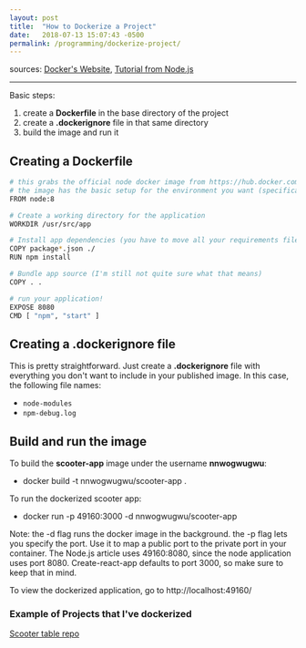 ```yaml
---
layout: post
title:  "How to Dockerize a Project"
date:   2018-07-13 15:07:43 -0500
permalink: /programming/dockerize-project/
---
```


sources: [Docker's Website](https://docs.docker.com/get-started/), [Tutorial from Node.js](https://nodejs.org/en/docs/guides/nodejs-docker-webapp/)

---

Basic steps:
1. create a **Dockerfile** in the base directory of the project
2. create a **.dockerignore** file in that same directory
3. build the image and run it

## Creating a Dockerfile
```bash
# this grabs the official node docker image from https://hub.docker.com/_/node/
# the image has the basic setup for the environment you want (specifically npm)
FROM node:8

# Create a working directory for the application
WORKDIR /usr/src/app

# Install app dependencies (you have to move all your requirements files into the working directory first) 
COPY package*.json ./
RUN npm install

# Bundle app source (I'm still not quite sure what that means)
COPY . .

# run your application!
EXPOSE 8080
CMD [ "npm", "start" ]
```

## Creating a .dockerignore file
This is pretty straightforward. Just create a **.dockerignore** file with everything you don't want to include in your published image. In this case, the following file names:
- ```node-modules```
- ```npm-debug.log```

## Build and run the image
To build the **scooter-app** image under the username **nnwogwugwu**:
- docker build -t nnwogwugwu/scooter-app .

To run the dockerized scooter app:
- docker run -p 49160:3000 -d nnwogwugwu/scooter-app

Note: the -d flag runs the docker image in the background. the -p flag lets you specify the port. Use it to map a public port to the private port in your container. The Node.js article uses 49160:8080, since the node application uses port 8080. Create-react-app defaults to port 3000, so make sure to keep that in mind.

To view the dockerized application, go to http://localhost:49160/

### Example of Projects that I've dockerized
[Scooter table repo](https://github.com/ngozinwogwugwu/scooter_table)

